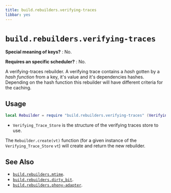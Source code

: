 ```yaml
---
title: build.rebuilders.verifying-traces
libbar: yes
---
```


# `build.rebuilders.verifying-traces` #

**Special meaning of keys?**
: No.

**Requires an specific scheduler?**
: No.

A verifying-traces rebuilder. A verifying trace contains a *hash* gotten by a
*hash function* from a key, it's value and it's dependencies hashes. Depending
on the hash function this rebuilder will have different criteria for the
caching.

## Usage ##

```lua
local Rebuilder = require "build.rebuilders.verifying-traces" (Verifying_Trace_Store)
```

  * `Verifying_Trace_Store` is the structure of the verifying traces store to
    use.

The `Rebuilder.create(vt)` function (for a given instance of the
`Verifying_Trace_Store` `vt`) will create and return the new rebuilder.

## See Also ##

  * [`build.rebuilders.mtime`](rebuilders-mtime.md).
  * [`build.rebuilders.dirty_bit`](rebuilders-dirty-bit.md).
  * [`build.rebuilders.phony-adapter`](rebuilders-phony-adapter.md).
